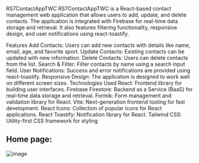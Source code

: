 RS7ContactAppTWC
RS7ContactAppTWC is a React-based contact management web application that allows users to add, update, and delete contacts. The application is integrated with Firebase for real-time data storage and retrieval. It also features filtering functionality, responsive design, and user notifications using react-toastify.

Features
Add Contacts: Users can add new contacts with details like name, email, age, and favorite sport.
Update Contacts: Existing contacts can be updated with new information.
Delete Contacts: Users can delete contacts from the list.
Search & Filter: Filter contacts by name using a search input field.
User Notifications: Success and error notifications are provided using react-toastify.
Responsive Design: The application is designed to work well on different screen sizes.
Technologies Used
React: Frontend library for building user interfaces.
Firebase Firestore: Backend as a Service (BaaS) for real-time data storage and retrieval.
Formik: Form management and validation library for React.
Vite: Next-generation frontend tooling for fast development.
React Icons: Collection of popular icons for React applications.
React Toastify: Notification library for React.
Tailwind CSS: Utility-first CSS framework for styling



## Home page:
![image](https://github.com/user-attachments/assets/182a5f76-2b06-4d9d-bb56-e45bf0758a4e)
